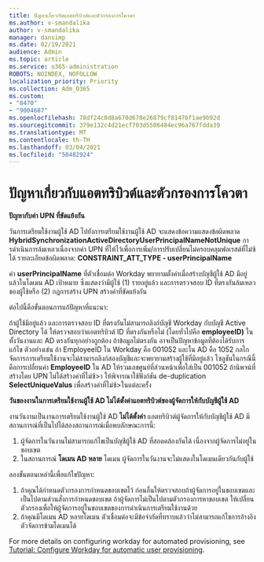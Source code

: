 ```yaml
---
title: ปัญหาเกี่ยวกับแอตทริบิวต์และตัวกรองการโควตา
ms.author: v-smandalika
author: v-smandalika
manager: dansimp
ms.date: 02/19/2021
audience: Admin
ms.topic: article
ms.service: o365-administration
ROBOTS: NOINDEX, NOFOLLOW
localization_priority: Priority
ms.collection: Adm_O365
ms.custom:
- "8470"
- "9004687"
ms.openlocfilehash: 78df24c0d8a670d678e26879cf81476f1ae9b92d
ms.sourcegitcommit: 379e132c4d21ecf703d5506484ec96a767fdda39
ms.translationtype: MT
ms.contentlocale: th-TH
ms.lasthandoff: 03/04/2021
ms.locfileid: "50482924"
---
```

# <a name="problem-with-attribute-and-scoping-filter"></a>ปัญหาเกี่ยวกับแอตทริบิวต์และตัวกรองการโควตา

**ปัญหากับค่า UPN ที่ขัดแย้งกัน**

วันการเตรียมใช้งานผู้ใช้ AD ไปยังการเตรียมใช้งานผู้ใช้ AD จะแสดงข้อความแสดงข้อผิดพลาด **HybridSynchronizationActiveDirectoryUserPrincipalNameNotUnique** การดําเนินการล้มเหลวเนื่องจากค่า UPN ที่ให้ไว้เพื่อการเพิ่ม/การปรับเปลี่ยนไม่ครอบคลุมฟอเรสต์ที่ไม่ซ้ได้ รายละเอียดข้อผิดพลาด: **CONSTRAINT_ATT_TYPE - userPrincipalName**

ค่า **userPrincipalName** ที่ตัวเชื่อมต่อ Workday พยายามตั้งค่าเมื่อสร้างบัญชีผู้ใช้ AD มีอยู่แล้วในโดเมน AD เป้าหมาย ซึ่งแสดงว่ามีผู้ใช้ (1) รายอยู่แล้ว และการตรวจสอบ ID ที่ตรงกันล้มเหลวของผู้ใช้หรือ (2) กฎการสร้าง UPN สร้างค่าที่ขัดแย้งกัน

ต่อไปนี้คือขั้นตอนการแก้ปัญหาที่แนะนา:

ถ้าผู้ใช้มีอยู่แล้ว และการตรวจสอบ ID ที่ตรงกันไม่สามารถลิงก์บัญชี Workday กับบัญชี Active Directory ได้ ให้ตรวจสอบว่าแอตทริบิวต์ ID ที่ตรงกันหรือไม่ (โดยทั่วไปคือ **employeeID)** ในทั้งวันงานและ AD ตรงกันทุกอย่างถูกต้อง ถ้าข้อมูลไม่ตรงกัน อาจเป็นปัญหาข้อมูลที่ต้องได้รับการแก้ไข ตัวอย่างเช่น ถ้า EmployeeID ใน Workday คือ 001052 และใน AD คือ 1052 กลไกจัดการการเตรียมใช้งานจะไม่สามารถลิงก์สองบัญชีและจะพยายามสร้างผู้ใช้ที่มีอยู่แล้ว โซลูชันในกรณีนี้คือการเปลี่ยนค่า **EmployeeID** ใน AD ให้รวมเลขศูนย์ที่ส่วนหน้าเพื่อใส่เป็น 001052
ถ้านิพจน์ที่สร้างโดย UPN ไม่ได้สร้างค่าที่ไม่ซ้>า ให้พิจารณาใช้ฟังก์ชัน de-duplication **SelectUniqueValus** เพื่อสร้างค่าที่ไม่ซ้>ในแต่ละครั้ง

**วันของงานในการเตรียมใช้งานผู้ใช้ AD ไม่ได้ตั้งค่าแอตทริบิวต์ของผู้จัดการให้กับบัญชีผู้ใช้ AD**

งานวันงานเป็นงานการเตรียมใช้งานผู้ใช้ AD **ไม่ได้ตั้งค่า** แอตทริบิวต์ผู้จัดการให้กับบัญชีผู้ใช้ AD มีสถานการณ์ที่เป็นไปได้สองสถานการณ์เมื่อพบลักษณะการนี้:

1. ผู้จัดการในวันงานไม่สามารถแก้ไขเป็นบัญชีผู้ใช้ AD ที่สอดคล้องกันได้ เนื่องจากผู้จัดการไม่อยู่ในขอบเขต
2. ในสถานการณ์ **โดเมน AD หลาย** โดเมน ผู้จัดการในวันงานจะไม่แสดงในโดเมนเดียวกันกับผู้ใช้

ลองขั้นตอนเหล่านี้เพื่อแก้ไขปัญหา:

1. ถ้าคุณได้กําหนดตัวกรองการกําหนดขอบเขตไว้ ก่อนอื่นให้ตรวจสอบถ้าผู้จัดการอยู่ในขอบเขตและเป็นไปตามส่วนสั่งการกําหนดขอบเขต ถ้าผู้จัดการไม่เป็นไปตามตัวกรองการหาขอบเขต ให้เปลี่ยนตัวกรองเพื่อให้ผู้จัดการอยู่ในขอบเขตของการดําเนินการเตรียมใช้งานด้วย
2. ถ้าคุณมีโดเมน AD หลายโดเมน ตัวเชื่อมต่อจะมีข้อจํากัดที่ทราบแล้วว่าไม่สามารถแก้ไขการอ้างอิงตัวจัดการข้ามโดเมนได้

For more details on configuring workday for automated provisioning, see [Tutorial: Configure Workday for automatic user provisioning](https://docs.microsoft.com/azure/active-directory/saas-apps/workday-inbound-tutorial).













